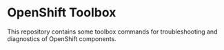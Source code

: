 OpenShift Toolbox
=================

This repository contains some toolbox commands for troubleshooting and diagnostics of OpenShift components.
